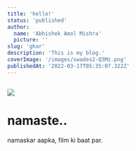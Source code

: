 ```yaml
---
title: 'hello!'
status: 'published'
author:
  name: 'Abhishek Amol Mishra'
  picture: ''
slug: 'ghar'
description: 'This is my blog.'
coverImage: '/images/swades2-Q3Mz.png'
publishedAt: '2022-03-17T05:35:07.322Z'
---
```


## ![](/images/swades2-Y3Mj.png)

# namaste..

namaskar aapka, film ki baat par.

